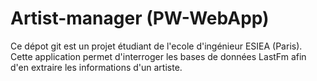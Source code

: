 Artist-manager (PW-WebApp)
==============
Ce dépot git est un projet étudiant de l'ecole d'ingénieur ESIEA (Paris). 
Cette application permet d'interroger les bases de données LastFm afin d'en extraire les informations d'un artiste.



